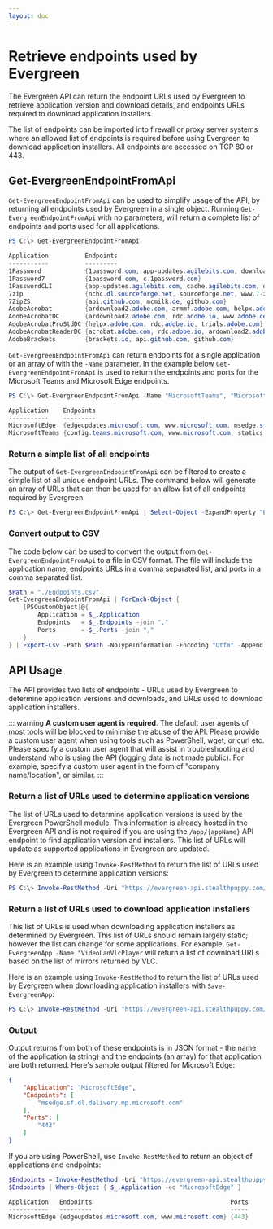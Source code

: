 ```yaml
---
layout: doc
---
```

# Retrieve endpoints used by Evergreen

The Evergreen API can return the endpoint URLs used by Evergreen to retrieve application version and download details, and endpoints URLs required to download application installers.

The list of endpoints can be imported into firewall or proxy server systems where an allowed list of endpoints is required before using Evergreen to download application installers. All endpoints are accessed on TCP 80 or 443.

## Get-EvergreenEndpointFromApi

`Get-EvergreenEndpointFromApi` can be used to simplify usage of the API, by returning all endpoints used by Evergreen in a single object. Running `Get-EvergreenEndpointFromApi` with no parameters, will return a complete list of endpoints and ports used for all applications.

```powershell
PS C:\> Get-EvergreenEndpointFromApi

Application          Endpoints                                                                              Ports
-----------          ---------                                                                              -----
1Password            {1password.com, app-updates.agilebits.com, downloads.1password.com, cdn.agilebits.com} {443}
1Password7           {1password.com, c.1password.com}                                                       {443}
1PasswordCLI         {app-updates.agilebits.com, cache.agilebits.com, developer.1password.com}              {443}
7zip                 {nchc.dl.sourceforge.net, sourceforge.net, www.7-zip.org, versaweb.dl.sourceforge.net} {443}
7ZipZS               {api.github.com, mcmilk.de, github.com}                                                {443}
AdobeAcrobat         {ardownload2.adobe.com, armmf.adobe.com, helpx.adobe.com}                              {443}
AdobeAcrobatDC       {ardownload2.adobe.com, rdc.adobe.io, www.adobe.com}                                   {443}
AdobeAcrobatProStdDC {helpx.adobe.com, rdc.adobe.io, trials.adobe.com}                                      {443}
AdobeAcrobatReaderDC {acrobat.adobe.com, rdc.adobe.io, ardownload2.adobe.com}                               {443}
AdobeBrackets        {brackets.io, api.github.com, github.com}                                              {80, 443}
```

`Get-EvergreenEndpointFromApi` can return endpoints for a single application or an array of with the `-Name` parameter. In the example below `Get-EvergreenEndpointFromApi` is used to return the endpoints and ports for the Microsoft Teams and Microsoft Edge endpoints.

```powershell
PS C:\> Get-EvergreenEndpointFromApi -Name "MicrosoftTeams", "MicrosoftEdge"

Application    Endpoints                                                                              Ports
-----------    ---------                                                                              -----
MicrosoftEdge  {edgeupdates.microsoft.com, www.microsoft.com, msedge.sf.dl.delivery.mp.microsoft.com} {443}
MicrosoftTeams {config.teams.microsoft.com, www.microsoft.com, statics.teams.cdn.office.net}          {443}
```

### Return a simple list of all endpoints

The output of `Get-EvergreenEndpointFromApi` can be filtered to create a simple list of all unique endpoint URLs. The command below will generate an array of URLs that can then be used for an allow list of all endpoints required by Evergreen.

```powershell
PS C:\> Get-EvergreenEndpointFromApi | Select-Object -ExpandProperty "Endpoints" -Unique
```

### Convert output to CSV

The code below can be used to convert the output from `Get-EvergreenEndpointFromApi` to a file in CSV format. The file will include the application name, endpoints URLs in a comma separated list, and ports in a comma separated list.

```powershell
$Path = "./Endpoints.csv"
Get-EvergreenEndpointFromApi | ForEach-Object {
    [PSCustomObject]@{
        Application = $_.Application
        Endpoints   = $_.Endpoints -join ","
        Ports       = $_.Ports -join ","
    }
} | Export-Csv -Path $Path -NoTypeInformation -Encoding "Utf8" -Append
```

## API Usage

The API provides two lists of endpoints - URLs used by Evergreen to determine application versions and downloads, and URLs used to download application installers.

::: warning **A custom user agent is required**.
The default user agents of most tools will be blocked to minimise the abuse of the API. Please provide a custom user agent when using tools such as PowerShell, wget, or curl etc. Please specify a custom user agent that will assist in troubleshooting and understand who is using the API (logging data is not made public). For example, specify a custom user agent in the form of "company name/location", or similar.
:::

### Return a list of URLs used to determine application versions

The list of URLs used to determine application versions is used by the Evergreen PowerShell module. This information is already hosted in the Evergreen API and is not required if you are using the `/app/{appName}` API endpoint to find application version and installers. This list of URLs will update as supported applications in Evergreen are updated.

Here is an example using `Invoke-RestMethod` to return the list of URLs used by Evergreen to determine application versions:

```powershell
PS C:\> Invoke-RestMethod -Uri "https://evergreen-api.stealthpuppy.com/endpoints/versions" -UserAgent "company/location"
```

### Return a list of URLs used to download application installers

This list of URLs is used when downloading application installers as determined by Evergreen. This list of URLs should remain largely static; however the list can change for some applications. For example, `Get-EvergreenApp -Name "VideoLanVlcPlayer` will return a list of download URLs based on the list of mirrors returned by VLC.

Here is an example using `Invoke-RestMethod` to return the list of URLs used by Evergreen when downloading application installers with `Save-EvergreenApp`:

```powershell
PS C:\> Invoke-RestMethod -Uri "https://evergreen-api.stealthpuppy.com/endpoints/downloads" -UserAgent "company/location"
```

### Output

Output returns from both of these endpoints is in JSON format - the name of the application (a string) and the endpoints (an array) for that application are both returned. Here's sample output filtered for Microsoft Edge:

```json
{
    "Application": "MicrosoftEdge",
    "Endpoints": [
        "msedge.sf.dl.delivery.mp.microsoft.com"
    ],
    "Ports": [
        "443"
    ]
}
```

If you are using PowerShell, use `Invoke-RestMethod` to return an object of applications and endpoints:

```powershell
$Endpoints = Invoke-RestMethod -Uri "https://evergreen-api.stealthpuppy.com/endpoints/versions" -UserAgent "company/location"
$Endpoints | Where-Object { $_.Application -eq "MicrosoftEdge" }

Application   Endpoints                                      Ports
-----------   ---------                                      -----
MicrosoftEdge {edgeupdates.microsoft.com, www.microsoft.com} {443}
```
